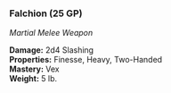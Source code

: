 ### Falchion (25 GP)
*Martial Melee Weapon*  

**Damage:** 2d4 Slashing  
**Properties:** Finesse, Heavy, Two-Handed  
**Mastery:** Vex  
**Weight:** 5 lb.